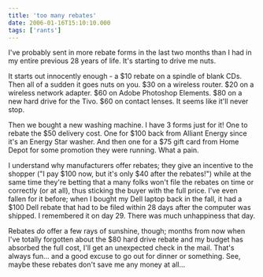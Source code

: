 ```yaml
---
title: 'too many rebates'
date: 2006-01-16T15:10:10.000
tags: ['rants']
---
```


I've probably sent in more rebate forms in the last two months than I had in my entire previous 28 years of life. It's starting to drive me nuts.

It starts out innocently enough - a $10 rebate on a spindle of blank CDs. Then all of a sudden it goes nuts on you. $30 on a wireless router. $20 on a wireless network adapter. $60 on Adobe Photoshop Elements. $80 on a new hard drive for the Tivo. $60 on contact lenses. It seems like it'll never stop.

Then we bought a new washing machine. I have 3 forms just for it! One to rebate the $50 delivery cost. One for $100 back from Alliant Energy since it's an Energy Star washer. And then one for a $75 gift card from Home Depot for some promotion they were running. What a pain.

I understand why manufacturers offer rebates; they give an incentive to the shopper ("I pay $100 now, but it's only $40 after the rebates!") while at the same time they're betting that a many folks won't file the rebates on time or correctly (or at all), thus sticking the buyer with the full price. I've even fallen for it before; when I bought my Dell laptop back in the fall, it had a $100 Dell rebate that had to be filed within 28 days after the computer was shipped. I remembered it on day 29. There was much unhappiness that day.

Rebates _do_ offer a few rays of sunshine, though; months from now when I've totally forgotten about the $80 hard drive rebate and my budget has absorbed the full cost, I'll get an unexpected check in the mail. That's always fun... and a good excuse to go out for dinner or something. See, maybe these rebates don't save me any money at all...
